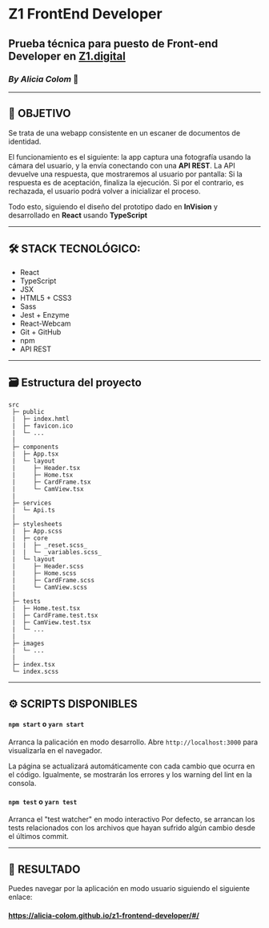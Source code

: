 # Z1 FrontEnd Developer

## Prueba técnica para puesto de **Front-end Developer** en **[Z1.digital](https://z1.digital/)**

### *By Alicia Colom* 👋

------------

## 🔎 **OBJETIVO**
Se trata de una webapp consistente en un escaner de documentos de identidad.

El funcionamiento es el siguiente: la app captura una fotografía usando la cámara del usuario, y la envía conectando con una **API REST**.
La API devuelve una respuesta, que mostraremos al usuario por pantalla:
Si la respuesta es de aceptación, finaliza la ejecución.
Si por el contrario, es rechazada, el usuario podrá volver a inicializar el proceso.

Todo esto, siguiendo el diseño del prototipo dado en **InVision** y desarrollado en **React** usando **TypeScript**

------------

## 🛠️ **STACK TECNOLÓGICO:**

- React
- TypeScript
- JSX
- HTML5 + CSS3
- Sass
- Jest + Enzyme
- React-Webcam
- Git + GitHub
- npm
- API REST

------------

## 🗃️ **Estructura del proyecto**

```
src
 ├─ public
 |  ├─ index.hmtl
 |  ├─ favicon.ico
 |  └─ ...
 |
 ├─ components
 |  ├─ App.tsx
 |  └─ layout
 |     ├─ Header.tsx
 |     ├─ Home.tsx
 |     ├─ CardFrame.tsx
 |     └─ CamView.tsx
 |
 ├─ services
 |  └─ Api.ts
 |
 ├─ stylesheets
 |  ├─ App.scss
 |  ├─ core
 |  |  ├─ _reset.scss_
 |  |  └─ _variables.scss_
 |  └─ layout
 |     ├─ Header.scss
 |     ├─ Home.scss
 |     ├─ CardFrame.scss
 |     └─ CamView.scss
 |
 ├─ tests
 |  ├─ Home.test.tsx
 |  ├─ CardFrame.test.tsx
 |  ├─ CamView.test.tsx
 |  └─ ...
 |
 ├─ images
 |  └─ ...
 |
 ├─ index.tsx
 └─ index.scss
```

------------

## ⚙️ **SCRIPTS DISPONIBLES**

#### `npm start` o `yarn start`

Arranca la palicación en modo desarrollo.
Abre `http://localhost:3000` para visualizarla en el navegador.

La página se actualizará automáticamente con cada cambio que ocurra en el código.
Igualmente, se mostrarán los errores y los warning del lint en la consola.

#### `npm test` o `yarn test`

Arranca el "test watcher" en modo interactivo
Por defecto, se arrancan los tests relacionados con los archivos que hayan sufrido algún cambio desde el últimos commit.

<!-- ------------

## 💻 **DESARROLLO**

1\. **Librería react-webcam**

Porqué he decidido usar esa librería para lanzar la cámara

2\. **Uso de React Router**

Enrutamiento dinámico de las dos vistas de la navegación de la app:

| Vista | Componente | URL |
| -- | -- | -- |
| Pantalla principal | Home | `/` |
| Vista de cámara | CamView | `/cam-view` |

3\. **xxx**

A través de un dos `<input>` (de tipo `radio` y de tipo `select`) se realiza un filtrado en la búsqueda realizada, pudiendo filtrar por uno o por los dos conceptos: GENERO y ESTADO. 
Una vez filtrados, se renderiza de nuevo y aparece en la interfaz los personajes que cumplen esos requisitos. 

4\. **xxx**

Al hacer click sobre alguna de las tarjetas se pinta la tarjeta clicada a pantalla completa con el detalle de cada personaje. 
En los detalles aparece la siguiente información: imagen, nombre, especie, planeta de origen, género,  número de episodios en los que aparece el personaje, listado de episodios, y si está vivo o muerto.

------------

## ✨ Detalles de calidad

- Incluir el campo de texto dentro de una etiqueta `<form>` para cuidar la semántica.
-  Impedir que el navegador envíe una petición o cambie de ruta al dar a intro sobre el campo de texto vacío aplicando un `prevent event default`.
- Al entrar en detalles del personaje y volver al listado de personajes se debe poder leer el texto que se había incluido inicialmente en el campo de texto.
 Para ello se recoge el valor del input y aplicando lifting se guarda en el estado del componente principal para bajarlo nuevamente al value del componente filters.

*BONUS:* Mejoras visuales
- Mostrar el estado del personaje con un icono.
- Usar un sistema de grid para pintar el listado de personajes.
- Cuidar el funcionamiento del responsive en dispositivos pequeños.

*BONUS:* URL compartible
- La URL del detalle del personaje debe ser compartible y poder acceder a ella visitándola directamente desde el navegador.

------------

## 💡 Improvements

- Mostrar un mensaje de error si se introduce una ruta inexistente en el navegador. -->

------------

## 🚀 RESULTADO

Puedes navegar por la aplicación en modo usuario siguiendo el siguiente enlace:

#### **https://alicia-colom.github.io/z1-frontend-developer/#/**